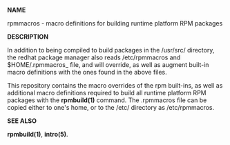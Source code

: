 **NAME**

rpmmacros - macro definitions for building runtime platform RPM packages

**DESCRIPTION**

In addition to being compiled to build packages in the /usr/src/
directory, the redhat package manager also reads /etc/rpmmacros and
$HOME/.rpmmacros_ file, and will override, as well as augment built-in
macro definitions with the ones found in the above files.

This repository contains the macro overrides of the rpm built-ins, as well as
additional macro definitions required to build all runtime platform RPM packages
with the **rpmbuild(1)** command. The .rpmmacros file can be copied
either to one's home, or to the /etc/ directory as /etc/rpmmacros.

**SEE ALSO**

**rpmbuild(1)**, **intro(5)**.

































































